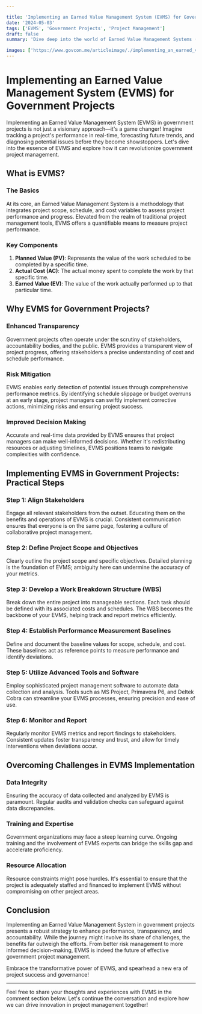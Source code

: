```yaml
---

title: 'Implementing an Earned Value Management System (EVMS) for Government Projects'
date: '2024-05-03'
tags: ['EVMS', 'Government Projects', 'Project Management']
draft: false
summary: 'Dive deep into the world of Earned Value Management Systems (EVMS) and discover the key benefits, challenges, and implementation strategies for managing government projects efficiently and effectively.'

images: ['https://www.govcon.me/articleimage/./implementing_an_earned_value_management_system_evms_for_government_projects.webp']
---
```


# Implementing an Earned Value Management System (EVMS) for Government Projects

Implementing an Earned Value Management System (EVMS) in government projects is not just a visionary approach—it's a game changer! Imagine tracking a project's performance in real-time, forecasting future trends, and diagnosing potential issues before they become showstoppers. Let's dive into the essence of EVMS and explore how it can revolutionize government project management.

## What is EVMS?

### The Basics

At its core, an Earned Value Management System is a methodology that integrates project scope, schedule, and cost variables to assess project performance and progress. Elevated from the realm of traditional project management tools, EVMS offers a quantifiable means to measure project performance.

### Key Components

1. **Planned Value (PV)**: Represents the value of the work scheduled to be completed by a specific time.
2. **Actual Cost (AC)**: The actual money spent to complete the work by that specific time.
3. **Earned Value (EV)**: The value of the work actually performed up to that particular time.

## Why EVMS for Government Projects?

### Enhanced Transparency

Government projects often operate under the scrutiny of stakeholders, accountability bodies, and the public. EVMS provides a transparent view of project progress, offering stakeholders a precise understanding of cost and schedule performance.

### Risk Mitigation

EVMS enables early detection of potential issues through comprehensive performance metrics. By identifying schedule slippage or budget overruns at an early stage, project managers can swiftly implement corrective actions, minimizing risks and ensuring project success.

### Improved Decision Making

Accurate and real-time data provided by EVMS ensures that project managers can make well-informed decisions. Whether it's redistributing resources or adjusting timelines, EVMS positions teams to navigate complexities with confidence.

## Implementing EVMS in Government Projects: Practical Steps

### Step 1: Align Stakeholders

Engage all relevant stakeholders from the outset. Educating them on the benefits and operations of EVMS is crucial. Consistent communication ensures that everyone is on the same page, fostering a culture of collaborative project management.

### Step 2: Define Project Scope and Objectives

Clearly outline the project scope and specific objectives. Detailed planning is the foundation of EVMS; ambiguity here can undermine the accuracy of your metrics.

### Step 3: Develop a Work Breakdown Structure (WBS)

Break down the entire project into manageable sections. Each task should be defined with its associated costs and schedules. The WBS becomes the backbone of your EVMS, helping track and report metrics efficiently.

### Step 4: Establish Performance Measurement Baselines

Define and document the baseline values for scope, schedule, and cost. These baselines act as reference points to measure performance and identify deviations.

### Step 5: Utilize Advanced Tools and Software

Employ sophisticated project management software to automate data collection and analysis. Tools such as MS Project, Primavera P6, and Deltek Cobra can streamline your EVMS processes, ensuring precision and ease of use.

### Step 6: Monitor and Report

Regularly monitor EVMS metrics and report findings to stakeholders. Consistent updates foster transparency and trust, and allow for timely interventions when deviations occur.

## Overcoming Challenges in EVMS Implementation

### Data Integrity

Ensuring the accuracy of data collected and analyzed by EVMS is paramount. Regular audits and validation checks can safeguard against data discrepancies.

### Training and Expertise

Government organizations may face a steep learning curve. Ongoing training and the involvement of EVMS experts can bridge the skills gap and accelerate proficiency.

### Resource Allocation

Resource constraints might pose hurdles. It's essential to ensure that the project is adequately staffed and financed to implement EVMS without compromising on other project areas.

## Conclusion

Implementing an Earned Value Management System in government projects presents a robust strategy to enhance performance, transparency, and accountability. While the journey might involve its share of challenges, the benefits far outweigh the efforts. From better risk management to more informed decision-making, EVMS is indeed the future of effective government project management.

Embrace the transformative power of EVMS, and spearhead a new era of project success and governance!

---

Feel free to share your thoughts and experiences with EVMS in the comment section below. Let's continue the conversation and explore how we can drive innovation in project management together!